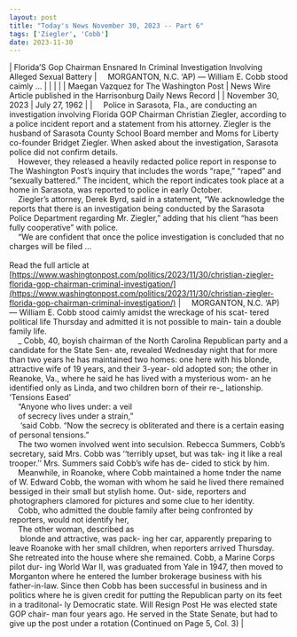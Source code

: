 ```yaml
---
layout: post
title: "Today's News November 30, 2023 -- Part 6"
tags: ['Ziegler', 'Cobb']
date: 2023-11-30
---
```


| Florida’S Gop Chairman Ensnared In Criminal Investigation Involving Alleged Sexual Battery | &nbsp;&nbsp;&nbsp;&nbsp;MORGANTON, N.C. ‘AP) — William E. Cobb stood caimly ... |
|  |  |
| Maegan Vazquez for The Washington Post | News Wire Article published in the Harrisonburg Daily News Record |
| November 30, 2023 | July 27, 1962 |
| &nbsp;&nbsp;&nbsp;&nbsp;Police in Sarasota, Fla., are conducting an investigation involving Florida GOP Chairman Christian Ziegler, according to a police incident report and a statement from his attorney. Ziegler is the husband of Sarasota County School Board member and Moms for Liberty co-founder Bridget Ziegler. When asked about the investigation, Sarasota police did not confirm details.<br>&nbsp;&nbsp;&nbsp;&nbsp;However, they released a heavily redacted police report in response to The Washington Post’s inquiry that includes the words “rape,” “raped” and “sexually battered.” The incident, which the report indicates took place at a home in Sarasota, was reported to police in early October.<br>&nbsp;&nbsp;&nbsp;&nbsp;Ziegler’s attorney, Derek Byrd, said in a statement, “We acknowledge the reports that there is an investigation being conducted by the Sarasota Police Department regarding Mr. Ziegler,” adding that his client “has been fully cooperative” with police.<br>&nbsp;&nbsp;&nbsp;&nbsp;“We are confident that once the police investigation is concluded that no charges will be filed ...<br><br>Read the full article at<br>[https://www.washingtonpost.com/politics/2023/11/30/christian-ziegler-florida-gop-chairman-criminal-investigation/](https://www.washingtonpost.com/politics/2023/11/30/christian-ziegler-florida-gop-chairman-criminal-investigation/) | &nbsp;&nbsp;&nbsp;&nbsp;MORGANTON, N.C. ‘AP) — William E. Cobb stood caimly amidst the wreckage of his scat- tered political life Thursday and admitted it is not possible to main- tain a double family life.<br>&nbsp;&nbsp;&nbsp;&nbsp;_ Cobb, 40, boyish chairman of the North Carolina Republican party and a candidate for the State Sen- ate, revealed Wednesday night that for more than two years he has maintained two homes: one here with his blonde, attractive wife of 19 years, and their 3-year- old adopted son; the other in Reanoke, Va., where he said he has lived with a mysterious wom- an he identified only as Linda, and two children born of their re-_ lationship.   ‘Tensions Eased’<br>&nbsp;&nbsp;&nbsp;&nbsp;“Anyone who lives under: a veil<br>&nbsp;&nbsp;&nbsp;&nbsp;of secrecy lives under a strain,”<br>&nbsp;&nbsp;&nbsp;&nbsp; ‘said Cobb. “Now the secrecy is obliterated and there is a certain easing of personal tensions.”<br>&nbsp;&nbsp;&nbsp;&nbsp;The two women involved went into seculsion. Rebecca Summers, Cobb’s secretary, said Mrs. Cobb was ‘‘terribly upset, but was tak- ing it like a real trooper.’’ Mrs. Summers said Cobb’s wife has de- cided to stick by him.<br>&nbsp;&nbsp;&nbsp;&nbsp;Meanwhile, in Roanoke, where Cobb maintained a home tnder the name of W. Edward Cobb, the woman with whom he said he lived there remained bessiged in their small but stylish home. Out- side, reporters and photographers clamored for pictures and some clue to her identity.<br>&nbsp;&nbsp;&nbsp;&nbsp;Cobb, who admitted the double family after being confronted by reporters, would not identify her,<br>&nbsp;&nbsp;&nbsp;&nbsp;The other woman, described as<br>&nbsp;&nbsp;&nbsp;&nbsp; blonde and attractive, was pack- ing her car, apparently preparing to leave Roanoke with her small children, when reporters arrived Thursday. She retreated into the house where she remained. Cobb, a Marine Corps pilot dur- ing World War II, was graduated from Yale in 1947, then moved to Morganton where he entered the lumber brokerage business with his father-in-law. Since then Cobb has been successful in business and in politics where he is given credit for putting the Republican party on its feet in a traditonal- ly Democratic state. Will Resign Post He was elected state GOP chair- man four years ago. He served in the State Senate, but had to give up the post under a rotation (Continued on Page 5, Col. 3)    |